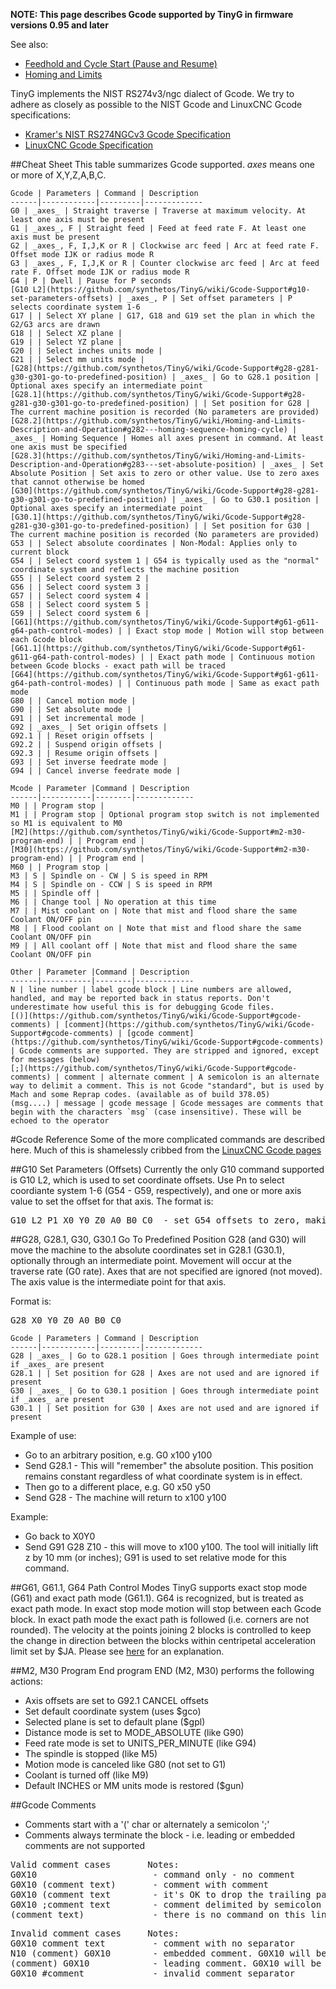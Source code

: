 **NOTE: This page describes Gcode supported by TinyG in firmware versions 0.95 and later**

See also:
* [Feedhold and Cycle Start (Pause and Resume)](https://github.com/synthetos/TinyG/wiki/Feedhold-and-Resume)
* [Homing and Limits](https://github.com/synthetos/TinyG/wiki/Homing-and-Limits-Description-and-Operation)

TinyG implements the NIST RS274v3/ngc dialect of Gcode. We try to adhere as closely as possible to the NIST Gcode and LinuxCNC Gcode specifications:
* [Kramer's NIST RS274NGCv3 Gcode Specification](http://technisoftdirect.com/catalog/download/RS274NGC_3.pdf)
* [LinuxCNC Gcode Specification](http://www.linuxcnc.org/docs/2.4/html/gcode_main.html)<br>

##Cheat Sheet
This table summarizes Gcode supported. _axes_ means one or more of X,Y,Z,A,B,C. 

	Gcode | Parameters | Command | Description
	------|------------|---------|-------------
	G0 | _axes_ | Straight traverse | Traverse at maximum velocity. At least one axis must be present
	G1 | _axes_, F | Straight feed | Feed at feed rate F. At least one axis must be present
	G2 | _axes_, F, I,J,K or R | Clockwise arc feed | Arc at feed rate F. Offset mode IJK or radius mode R
	G3 | _axes_, F, I,J,K or R | Counter clockwise arc feed | Arc at feed rate F. Offset mode IJK or radius mode R
	G4 | P | Dwell | Pause for P seconds
	[G10 L2](https://github.com/synthetos/TinyG/wiki/Gcode-Support#g10-set-parameters-offsets) | _axes_, P | Set offset parameters | P selects coordinate system 1-6
	G17 | | Select XY plane | G17, G18 and G19 set the plan in which the G2/G3 arcs are drawn
	G18 | | Select XZ plane |
	G19 | | Select YZ plane |
	G20 | | Select inches units mode |
	G21 | | Select mm units mode |
	[G28](https://github.com/synthetos/TinyG/wiki/Gcode-Support#g28-g281-g30-g301-go-to-predefined-position) | _axes_ | Go to G28.1 position | Optional axes specify an intermediate point
	[G28.1](https://github.com/synthetos/TinyG/wiki/Gcode-Support#g28-g281-g30-g301-go-to-predefined-position) | | Set position for G28 | The current machine position is recorded (No parameters are provided)
	[G28.2](https://github.com/synthetos/TinyG/wiki/Homing-and-Limits-Description-and-Operation#g282---homing-sequence-homing-cycle) | _axes_ | Homing Sequence | Homes all axes present in command. At least one axis must be specified
	[G28.3](https://github.com/synthetos/TinyG/wiki/Homing-and-Limits-Description-and-Operation#g283---set-absolute-position) | _axes_ | Set Absolute Position | Set axis to zero or other value. Use to zero axes that cannot otherwise be homed
	[G30](https://github.com/synthetos/TinyG/wiki/Gcode-Support#g28-g281-g30-g301-go-to-predefined-position) | _axes_ | Go to G30.1 position | Optional axes specify an intermediate point
	[G30.1](https://github.com/synthetos/TinyG/wiki/Gcode-Support#g28-g281-g30-g301-go-to-predefined-position) | | Set position for G30 | The current machine position is recorded (No parameters are provided)
	G53 | | Select absolute coordinates | Non-Modal: Applies only to current block
	G54 | | Select coord system 1 | G54 is typically used as the "normal" coordinate system and reflects the machine position
	G55 | | Select coord system 2 |
	G56 | | Select coord system 3 |
	G57 | | Select coord system 4 |
	G58 | | Select coord system 5 |
	G59 | | Select coord system 6 |
	[G61](https://github.com/synthetos/TinyG/wiki/Gcode-Support#g61-g611-g64-path-control-modes) | | Exact stop mode | Motion will stop between each Gcode block
	[G61.1](https://github.com/synthetos/TinyG/wiki/Gcode-Support#g61-g611-g64-path-control-modes) | | Exact path mode | Continuous motion between Gcode blocks - exact path will be traced
	[G64](https://github.com/synthetos/TinyG/wiki/Gcode-Support#g61-g611-g64-path-control-modes) | | Continuous path mode | Same as exact path mode 
	G80 | | Cancel motion mode |
	G90 | | Set absolute mode |
	G91 | | Set incremental mode |
	G92 | _axes_ | Set origin offsets |
	G92.1 | | Reset origin offsets |
	G92.2 | | Suspend origin offsets |
	G92.3 | | Resume origin offsets |
	G93 | | Set inverse feedrate mode |
	G94 | | Cancel inverse feedrate mode |

 	Mcode | Parameter |Command | Description
	------|-----------|--------|-------------
	M0 | | Program stop |
	M1 | | Program stop | Optional program stop switch is not implemented so M1 is equivalent to M0
	[M2](https://github.com/synthetos/TinyG/wiki/Gcode-Support#m2-m30-program-end) | | Program end |
	[M30](https://github.com/synthetos/TinyG/wiki/Gcode-Support#m2-m30-program-end) | | Program end |
	M60 | | Program stop |
	M3 | S | Spindle on - CW | S is speed in RPM
	M4 | S | Spindle on - CCW | S is speed in RPM
	M5 | | Spindle off |
	M6 | | Change tool | No operation at this time
	M7 | | Mist coolant on | Note that mist and flood share the same Coolant ON/OFF pin
	M8 | | Flood coolant on | Note that mist and flood share the same Coolant ON/OFF pin
	M9 | | All coolant off | Note that mist and flood share the same Coolant ON/OFF pin

 	Other | Parameter |Command | Description
	------|-----------|--------|-------------
	N | line number | label gcode block | Line numbers are allowed, handled, and may be reported back in status reports. Don't underestimate how useful this is for debugging Gcode files.
	[()](https://github.com/synthetos/TinyG/wiki/Gcode-Support#gcode-comments) | [comment](https://github.com/synthetos/TinyG/wiki/Gcode-Support#gcode-comments) | [gcode comment](https://github.com/synthetos/TinyG/wiki/Gcode-Support#gcode-comments) | Gcode comments are supported. They are stripped and ignored, except for messages (below)
	[;](https://github.com/synthetos/TinyG/wiki/Gcode-Support#gcode-comments) | comment | alternate comment | A semicolon is an alternate way to delimit a comment. This is not Gcode "standard", but is used by Mach and some Reprap codes. (available as of build 378.05)
	(msg....) | message | gcode message | Gcode messages are comments that begin with the characters `msg` (case insensitive). These will be echoed to the operator 


#Gcode Reference
Some of the more complicated commands are described here. Much of this is shamelessly cribbed from the [LinuxCNC Gcode pages](http://www.linuxcnc.org/docs/2.4/html/gcode_main.html)<br>

##G10 Set Parameters (Offsets)
Currently the only G10 command supported is G10 L2, which is used to set coordinate offsets. Use Pn to select coordiante system 1-6 (G54 - G59, respectively), and one or more axis value to set the offset for that axis. The format is:
<pre>
G10 L2 P1 X0 Y0 Z0 A0 B0 C0  - set G54 offsets to zero, making G54 act as persistent absolute coordinates
</pre>

##G28, G28.1, G30, G30.1 Go To Predefined Position
G28 (and G30) will move the machine to the absolute coordinates set in G28.1 (G30.1), optionally through an intermediate point.  Movement will occur at the traverse rate (G0 rate). Axes that are not specified are ignored (not moved). The axis value is the intermediate point for that axis. 

Format is:
<pre>G28 X0 Y0 Z0 A0 B0 C0</pre>

	Gcode | Parameters | Command | Description
	------|------------|---------|-------------
	G28 | _axes_ | Go to G28.1 position | Goes through intermediate point if _axes_ are present
	G28.1 | | Set position for G28 | Axes are not used and are ignored if present
	G30 | _axes_ | Go to G30.1 position | Goes through intermediate point if _axes_ are present
	G30.1 | | Set position for G30 | Axes are not used and are ignored if present

Example of use: 
* Go to an arbitrary position, e.g. G0 x100 y100 
* Send G28.1  - This will "remember" the absolute position. This position remains constant regardless of what coordinate system is in effect. 
* Then go to a different place, e.g. G0 x50 y50
* Send G28  - The machine will return to x100 y100

Example:
* Go back to X0Y0
* Send G91 G28 Z10 - this will move to x100 y100. The tool will initially lift z by 10 mm (or inches); G91 is used to set relative mode for this command. 

##G61, G61.1, G64 Path Control Modes
TinyG supports exact stop mode (G61) and exact path mode (G61.1). G64 is recognized, but is treated as exact path mode. In exact stop mode motion will stop between each Gcode block. In exact path mode the exact path is followed (i.e. corners are not rounded). The velocity at the points joining 2 blocks is controlled to keep the change in direction between the blocks within centripetal acceleration limit set by $JA. Please see [here](https://github.com/synthetos/TinyG/wiki/Configuration#xjd---junction-deviation) for an explanation.

##M2, M30 Program End
program END (M2, M30) performs the following actions:

* Axis offsets are set to G92.1 CANCEL offsets
* Set default coordinate system (uses $gco)
* Selected plane is set to default plane ($gpl)
* Distance mode is set to MODE_ABSOLUTE (like G90)
* Feed rate mode is set to UNITS_PER_MINUTE (like G94)
* The spindle is stopped (like M5)
* Motion mode is canceled like G80 (not set to G1)
* Coolant is turned off (like M9)
* Default INCHES or MM units mode is restored ($gun)

##Gcode Comments
 * Comments start with a '(' char or alternately a semicolon ';' 
 * Comments always terminate the block - i.e. leading or embedded comments are not supported
<pre>
Valid comment cases       Notes:
G0X10                      - command only - no comment
G0X10 (comment text)       - comment with comment
G0X10 (comment text        - it's OK to drop the trailing paren
G0X10 ;comment text        - comment delimited by semicolon (firmware build 378.05 and later) 
(comment text)             - there is no command on this line
</pre>
<pre>
Invalid comment cases     Notes:
G0X10 comment text         - comment with no separator
N10 (comment) G0X10        - embedded comment. G0X10 will be ignored
(comment) G0X10            - leading comment. G0X10 will be ignored
G0X10 #comment             - invalid comment separator
</pre>